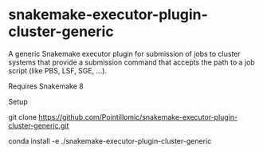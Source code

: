 # snakemake-executor-plugin-cluster-generic

A generic Snakemake executor plugin for submission of jobs to cluster systems that provide a submission command that accepts the path to a job script (like PBS, LSF, SGE, ...).

Requires Snakemake 8

Setup

git clone https://github.com/Pointillomic/snakemake-executor-plugin-cluster-generic.git

conda install -e ./snakemake-executor-plugin-cluster-generic
